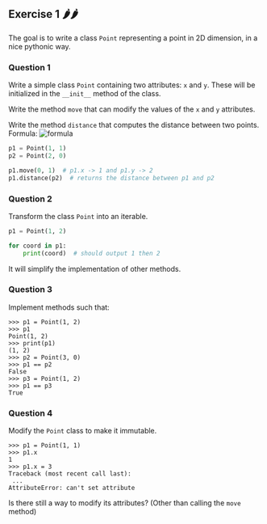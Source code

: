 ## Exercise 1 🌶🌶

The goal is to write a class ```Point``` representing a point in 2D dimension, in a nice pythonic way.

### Question 1

Write a simple class ```Point``` containing two attributes: ```x``` and ```y```. These will be initialized in the ```__init__``` method of the class.

Write the method ```move``` that can modify the values of the ```x``` and ```y``` attributes.


Write the method ```distance``` that computes the distance between two points. Formula: ![formula](https://render.githubusercontent.com/render/math?math=\sqrt{(x_2-x_1)^2%20%2B1%20(y_2%20-%20y_1)^2})

```py
p1 = Point(1, 1)
p2 = Point(2, 0)

p1.move(0, 1)  # p1.x -> 1 and p1.y -> 2
p1.distance(p2)  # returns the distance between p1 and p2
```

### Question 2

Transform the class ```Point``` into an iterable.

```py
p1 = Point(1, 2)

for coord in p1:
    print(coord)  # should output 1 then 2
```

It will simplify the implementation of other methods.

### Question 3

Implement methods such that:
```
>>> p1 = Point(1, 2)
>>> p1
Point(1, 2)
>>> print(p1)
(1, 2)
>>> p2 = Point(3, 0)
>>> p1 == p2
False
>>> p3 = Point(1, 2)
>>> p1 == p3
True
```

### Question 4

Modify the ```Point``` class to make it immutable.

```
>>> p1 = Point(1, 1)
>>> p1.x
1
>>> p1.x = 3
Traceback (most recent call last):
 ...
AttributeError: can't set attribute
```

Is there still a way to modify its attributes? (Other than calling the ```move``` method)
